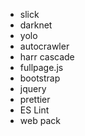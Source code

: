 - slick
- darknet
- yolo
- autocrawler
- harr cascade
- fullpage.js
- bootstrap
- jquery
- prettier
- ES Lint
- web pack